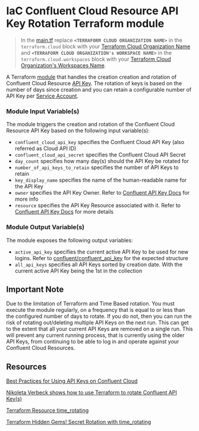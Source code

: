 # IaC Confluent Cloud Resource API Key Rotation Terraform module

> In the [main.tf](main.tf) replace **`<TERRAFORM CLOUD ORGANIZATION NAME>`** in the `terraform.cloud` block with your [Terraform Cloud Organization Name](https://developer.hashicorp.com/terraform/cloud-docs/users-teams-organizations/organizations) and **`<TERRAFORM CLOUD ORGANIZATION's WORKSPACE NAME>`** in the `terraform.cloud.workspaces` block with your [Terraform Cloud Organization's Workspaces Name](https://developer.hashicorp.com/terraform/cloud-docs/workspaces).

A Terraform [module](https://developer.hashicorp.com/terraform/language/modules) that handles the creation creation and rotation of Confluent Cloud Resource [API Key](https://docs.confluent.io/cloud/current/access-management/authenticate/api-keys/api-keys.html).  The rotation of keys is based on the number of days since creation and you can retain a configurable number of API Key per [Service Account](https://docs.confluent.io/cloud/current/access-management/identity/service-accounts/overview.html).

### Module Input Variable(s)
The module triggers the creation and rotation of the Confluent Cloud Resource API Key based on the following input variable(s):
- `confluent_cloud_api_key` specifies the Confluent Cloud API Key (also referred as Cloud API ID)
- `confluent_cloud_api_secret` specifies the Confluent Cloud API Secret
- `day_count` specifies how many day(s) should the API Key be rotated for
- `number_of_api_keys_to_retain` specifies the number of API Keys to retain
- `key_display_name` specifies the name of the human-readable name for the API Key
- `owner` specifies the API Key Owner.  Refer to [Confluent API Key Docs](https://registry.terraform.io/providers/confluentinc/confluent/latest/docs/resources/confluent_api_key#argument-reference) for more info 
- `resource` specifies the API Key Resource associated with it.  Refer to [Confluent API Key Docs](https://registry.terraform.io/providers/confluentinc/confluent/latest/docs/resources/confluent_api_key#argument-reference) for more details

### Module Output Variable(s)
The module exposes the following output variables:
- `active_api_key` specifies the current active API Key to be used for new logins.  Refer to [confluent/confluent_api_key](https://registry.terraform.io/providers/confluentinc/confluent/latest/docs/resources/confluent_api_key) for the expected structure
- `all_api_keys` specifies all API Keys sorted by creation date.  With the current active API Key being the 1st in the collection

## Important Note
Due to the limitation of Terraform and Time Based rotation. You must execute the module regularly, on a frequency that is equal to or less than the configured number of days to rotate. If you do not, then you can run the risk of rotating out/deleting multiple API Keys on the next run. This can get to the extent that all your current API Keys are removed on a single run. This will prevent any current running process, that is currently using the older API Keys, from continuing to be able to log in and operate against your Confluent Cloud Resources.

## Resources
[Best Practices for Using API Keys on Confluent Cloud](https://docs.confluent.io/cloud/current/security/authenticate/workload-identities/service-accounts/api-keys/best-practices-api-keys.html)

[Nikoleta Verbeck shows how to use Terraform to rotate Confluent API Key(s)](https://github.com/nerdynick/terraform-confluent-api-key-rotation)

[Terraform Resource time_rotating](https://registry.terraform.io/providers/hashicorp/time/latest/docs/resources/rotating.html)

[Terraform Hidden Gems! Secret Rotation with time_rotating](https://medium.com/cloud-native-daily/terraform-hidden-gems-secret-rotation-with-time-rotating-72ae8683ef7f)
